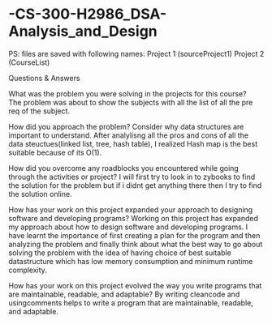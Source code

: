 # -CS-300-H2986_DSA-Analysis_and_Design
PS: files are saved with following names:
Project 1 (sourceProject1)
Project 2 (CourseList)

Questions & Answers

What was the problem you were solving in the projects for this course?</br>
The problem was about to show the subjects with all the list of all the pre req of the subject.

How did you approach the problem? Consider why data structures are important to understand.
After analylisng all the pros and cons of all the data steuctues(linked list, tree, hash table), I realized Hash map is the best suitable because of its O(1).

How did you overcome any roadblocks you encountered while going through the activities or project?
I will first try to look in to zybooks to find the solution for the problem but if i didnt get anything there then I try to find the solution online.

How has your work on this project expanded your approach to designing software and developing programs?
Working on this project has expanded my approach about how to design software and developing programs. I have learnt the importance of first creating a plan for the program and then analyzing the problem and finally think about what the best way to go about solving the problem with the idea of having choice of best suitable datastructure which has low memory consumption and minimum runtime complexity. 

How has your work on this project evolved the way you write programs that are maintainable, readable, and adaptable?
By writing cleancode and usingcomments helps to write a program that are maintainable, readable, and adaptable.
